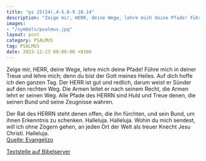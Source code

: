 ```yaml
---
title: "ps 25(24),4-5.8-9.10.14"
description: "Zeige mir, HERR, deine Wege, lehre mich deine Pfade! Führe mich in deiner Treue und lehre mich; denn du bist der Gott meines Heiles. Auf dich hoffe ich den ganzen Tag.  Der HERR ist gut und redlich, darum weist er Sünder auf den rechten Weg. Die Armen leitet er nach seinem Recht,...."
images:
- "/symbols/psalmus.jpg"
layout: post
category: PSALMUS
tag: PSALMUS
date: 2023-12-23 08:00:00 +0100
---
```

Zeige mir, HERR, deine Wege, lehre mich deine Pfade!
Führe mich in deiner Treue und lehre mich; denn du bist der Gott meines Heiles. Auf dich hoffe ich den ganzen Tag. 
Der HERR ist gut und redlich, darum weist er Sünder auf den rechten Weg.
Die Armen leitet er nach seinem Recht, die Armen lehrt er seinen Weg.<!--more--> 
Alle Pfade des HERRN sind Huld und Treue denen, die seinen Bund und seine Zeugnisse wahren.

Der Rat des HERRN steht denen offen, die ihn fürchten, und sein Bund, um ihnen Erkenntnis zu schenken. Halleluja. Halleluja. Wohin du mich sendest, will ich ohne Zögern gehen, an jeden Ort der Welt als treuer Knecht Jesu Christi. Halleluja.<br>
[Quelle: Evangelizo](https://evangeliumtagfuertag.org/DE/gospel)

[Textstelle auf Bibelserver](https://www.bibleserver.com/EU/ps25(24),4-5.8-9.10.14)
